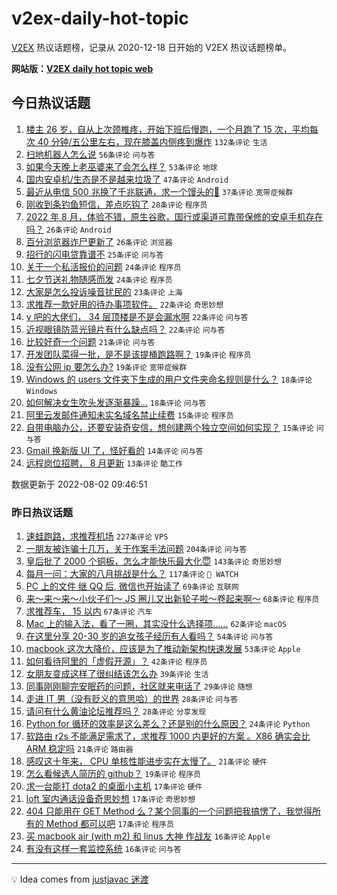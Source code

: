 # v2ex-daily-hot-topic

[V2EX](https://www.v2ex.com/) 热议话题榜，记录从 2020-12-18 日开始的 V2EX 热议话题榜单。

**网站版：[V2EX daily hot topic web](https://boojack.github.io/v2ex-daily-hot-topic-web/)**

## 今日热议话题

<!-- TODAY BEGIN -->

1. [楼主 26 岁，自从上次颈椎疼，开始下班后慢跑，一个月跑了 15 次，平均每次 40 分钟/五公里左右，现在膝盖内侧疼到爆炸](https://www.v2ex.com/t/870144) `132条评论` `生活`
1. [扫地机器人怎么说](https://www.v2ex.com/t/870125) `56条评论` `问与答`
1. [如果今天晚上老巫婆来了会怎么样？](https://www.v2ex.com/t/870178) `53条评论` `地球`
1. [国内安卓机/生态是不是越来垃圾了](https://www.v2ex.com/t/870218) `47条评论` `Android`
1. [最近从电信 500 兆换了千兆联通，求一个馒头的💊](https://www.v2ex.com/t/870228) `37条评论` `宽带症候群`
1. [刚收到条钓鱼短信，差点吃钩了](https://www.v2ex.com/t/870233) `28条评论` `程序员`
1. [2022 年 8 月，体验不错，原生谷歌，国行或渠道可靠带保修的安卓手机存在吗？](https://www.v2ex.com/t/870252) `26条评论` `Android`
1. [百分浏览器诈尸更新了](https://www.v2ex.com/t/870140) `26条评论` `浏览器`
1. [招行的闪电贷靠谱不](https://www.v2ex.com/t/870142) `25条评论` `问与答`
1. [关于一个私活报价的问题](https://www.v2ex.com/t/870239) `24条评论` `程序员`
1. [七夕节送礼物随感而发](https://www.v2ex.com/t/870198) `24条评论` `程序员`
1. [大家是怎么投诉噪音扰民的](https://www.v2ex.com/t/870168) `23条评论` `上海`
1. [求推荐一款好用的待办事项软件。](https://www.v2ex.com/t/870225) `22条评论` `奇思妙想`
1. [v 吧的大佬们， 34 层顶楼是不是会漏水啊](https://www.v2ex.com/t/870171) `22条评论` `问与答`
1. [近视眼镜防蓝光镜片有什么缺点吗？](https://www.v2ex.com/t/870097) `22条评论` `问与答`
1. [比较好奇一个问题](https://www.v2ex.com/t/870247) `21条评论` `问与答`
1. [开发团队菜得一批，是不是该提桶跑路啊？](https://www.v2ex.com/t/870206) `19条评论` `程序员`
1. [没有公网 ip 要怎么办?](https://www.v2ex.com/t/870155) `19条评论` `宽带症候群`
1. [Windows 的 users 文件夹下生成的用户文件夹命名规则是什么？](https://www.v2ex.com/t/870146) `18条评论` `Windows`
1. [如何解决女生吹头发逐渐暴躁...](https://www.v2ex.com/t/870145) `18条评论` `问与答`
1. [阿里云发邮件通知未实名域名禁止续费](https://www.v2ex.com/t/870197) `15条评论` `程序员`
1. [自带电脑办公，还要安装奇安信，想创建两个独立空间如何实现？](https://www.v2ex.com/t/870179) `15条评论` `问与答`
1. [Gmail 换新版 UI 了，怪好看的](https://www.v2ex.com/t/870248) `14条评论` `问与答`
1. [远程岗位招聘， 8 月更新](https://www.v2ex.com/t/870129) `13条评论` `酷工作`

数据更新于 2022-08-02 09:46:51

<!-- TODAY END -->

### 昨日热议话题

<!-- YESTERDAY BEGIN -->

1. [速蛙跑路，求推荐机场](https://www.v2ex.com/t/869861) `227条评论` `VPS`
1. [一朋友被诈骗十几万，关于作案手法问题](https://www.v2ex.com/t/869882) `204条评论` `问与答`
1. [皇后批了 2000 个铜板，怎么才能快乐最大化😇](https://www.v2ex.com/t/869936) `143条评论` `奇思妙想`
1. [每月一问：大家的八月挑战是什么？](https://www.v2ex.com/t/869890) `117条评论` ` WATCH`
1. [PC 上的文件 继 QQ 后, 微信也开始读了](https://www.v2ex.com/t/869864) `69条评论` `互联网`
1. [来～来～来～小伙子们～ JS 圈儿又出新轮子啦～卷起来啊～](https://www.v2ex.com/t/869858) `68条评论` `程序员`
1. [求推荐车， 15 以内](https://www.v2ex.com/t/869901) `67条评论` `汽车`
1. [Mac 上的输入法，看了一圈，其实没什么选择项……](https://www.v2ex.com/t/869964) `62条评论` `macOS`
1. [在这里分享 20-30 岁的追女孩子经历有人看吗？](https://www.v2ex.com/t/870051) `54条评论` `问与答`
1. [macbook 这次大降价，应该是为了推动新架构快速发展](https://www.v2ex.com/t/869870) `53条评论` `Apple`
1. [如何看待阿里的「虚假开源」？](https://www.v2ex.com/t/869893) `42条评论` `程序员`
1. [女朋友变成这样了很纠结该怎么办](https://www.v2ex.com/t/870073) `39条评论` `生活`
1. [同事刚刚聊完安眠药的问题，社区就来电话了](https://www.v2ex.com/t/869955) `29条评论` `随想`
1. [走进 IT 男（没有贬义的意思哈）的世界](https://www.v2ex.com/t/870033) `28条评论` `问与答`
1. [请问有什么黄油论坛推荐吗？](https://www.v2ex.com/t/869942) `28条评论` `分享发现`
1. [Python for 循环的效率是这么差么？还是别的什么原因？](https://www.v2ex.com/t/869981) `24条评论` `Python`
1. [软路由 r2s 不能满足需求了，求推荐 1000 内更好的方案 。X86 确实会比 ARM 稳定吗](https://www.v2ex.com/t/869990) `21条评论` `路由器`
1. [感叹这十年来， CPU 单核性能进步实在太慢了。](https://www.v2ex.com/t/869950) `21条评论` `硬件`
1. [怎么看候选人简历的 github？](https://www.v2ex.com/t/870075) `19条评论` `程序员`
1. [求一台能打 dota2 的桌面小主机](https://www.v2ex.com/t/870025) `17条评论` `硬件`
1. [loft 室内通话设备奇思妙想](https://www.v2ex.com/t/869952) `17条评论` `奇思妙想`
1. [404 只能用在 GET Method 么？某个同事的一个问题把我搞愣了，我觉得所有的 Method 都可以吧](https://www.v2ex.com/t/869883) `17条评论` `程序员`
1. [买 macbook air (with m2) 和 linus 大神 作战友](https://www.v2ex.com/t/870077) `16条评论` `Apple`
1. [有没有这样一套监控系统](https://www.v2ex.com/t/870020) `16条评论` `问与答`

<!-- YESTERDAY END -->

---

💡 Idea comes from [justjavac 迷渡](https://github.com/justjavac/)
